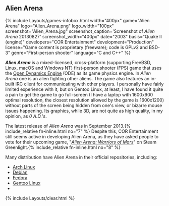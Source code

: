 ## Alien Arena
{% include Layouts/games-infobox.html width="400px" game="Alien Arena" logo="Alien_Arena.png" logo_width="100px" screenshot="Alien_Arena.jpg" screenshot_caption='Screenshot of *Alien Arena* 20130827' screenshot_width="400px" date="2003" basis="Quake II (engine)" developers="COR Entertainment" development="Production" license="Game content is proprietary (freeware); code is GPLv2 and BSD-3" genre="First-person shooter" language="C and C++" %}

***Alien Arena*** is a mixed-licensed, cross-platform (supporting FreeBSD, Linux, macOS and Windows NT) first-person shooter (FPS) game that uses the [Open Dynamics Engine](https://en.wikipedia.org/wiki/Open_Dynamics_Engine) (ODE) as its game physics engine. In *Alien Arena* one is an alien fighting other aliens. The game also features an in-built IRC client for communicating with other players. I personally have fairly limited experience with it, but on Gentoo Linux, at least, I have found it quite a pain to get the game to go full-screen (I have a laptop with 1600x900 optimal resolution, the closest resolution allowed by the game is 1600x1200) without parts of the screen being hidden from one's view, or bizarre mouse issues happening. Its graphics, while 3D, are not quite as high quality, in my opinion, as *0 A.D.*'s. 

The latest release of *Alien Arena* was in September 2013.{% include_relative fn-inline.html no="7" %} Despite this, COR Entertainment still seems active in developing Alien Arena, as they have asked people to vote for their upcoming game, "[*Alien Arena: Warriors of Mars*](http://steamcommunity.com/sharedfiles/filedetails/?id=897799480)" on Steam Greenlight.{% include_relative fn-inline.html no="8" %}

Many distribution have Alien Arena in their official repositories, including:

* [Arch Linux](https://www.archlinux.org/packages/community/x86_64/alienarena/)
* [Debian](https://packages.debian.org/search?keywords=alien-arena)
* [Fedora](https://apps.fedoraproject.org/packages/alienarena)
* [Gentoo Linux](http://packages.gentoo.org/packages/games-fps/alienarena)
* 

{% include Layouts/clear.html %}
